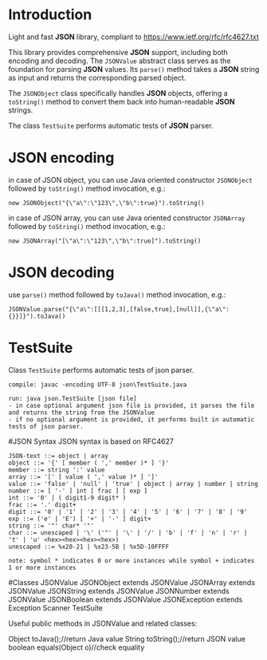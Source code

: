 # Introduction
Light and fast **JSON** library, compliant to https://www.ietf.org/rfc/rfc4627.txt

This library provides comprehensive **JSON** support, including both encoding and decoding. 
The ``JSONValue`` abstract class serves as the foundation for parsing **JSON** values. 
Its ``parse()`` method takes a **JSON** string as input and returns the corresponding parsed object. 

The ``JSONObject`` class specifically handles **JSON** objects, offering a ``toString()`` method to convert them back into human-readable **JSON** strings.

The class ``TestSuite`` performs automatic tests of **JSON** parser.

# JSON encoding
in case of JSON object, you can use Java oriented constructor ``JSONObject`` followed by ``toString()`` method invocation, e.g.:
```
new JSONObject("{\"a\":\"123\",\"b\":true}").toString()
```
in case of JSON array, you can use Java oriented constructor ``JSONArray`` followed by ``toString()`` method invocation, e.g.:
```
new JSONArray("[\"a\":\"123\",\"b\":true]").toString()
```
# JSON decoding
use ``parse()`` method followed by ``toJava()`` method invocation, e.g.:
```
JSONValue.parse("{\"a\":[[[1,2,3],[false,true],[null]],{\"a\":{}}]}").toJava()
```
# TestSuite
Class ``TestSuite`` performs automatic tests of json parser.
```
compile: javac -encoding UTF-8 json\TestSuite.java

run: java json.TestSuite [json file]
- in case optional argument json file is provided, it parses the file and returns the string from the JSONValue
- if no optional argument is provided, it performs built in automatic tests of json parser.
```

#JSON Syntax
JSON syntax is based on RFC4627
```
JSON-text ::= object | array
object ::= '{' [ member ( ',' member )* ] '}'
member ::= string ':' value
array ::= '[' [ value ( ',' value )* ] ']'
value ::= 'false' | 'null' | 'true' | object | array | number | string
number ::= [ '-' ] int [ frac ] [ exp ]
int ::= '0' | ( digit1-9 digit* )
frac ::= '.' digit+
digit ::= '0' | '1' | '2' | '3' | '4' | '5' | '6' | '7' | '8' | '9'
exp ::= ('e' | 'E') [ '+' | '-' ] digit+
string ::= '"' char* '"'
char ::= unescaped | '\' ('"' | '\' | '/' | 'b' | 'f' | 'n' | 'r' | 't' | 'u' <hex><hex><hex><hex>)
unescaped ::= %x20-21 | %x23-5B | %x5D-10FFFF

note: symbol * indicates 0 or more instances while symbol + indicates 1 or more instances
```
#Classes
JSONValue
JSONObject extends JSONValue
JSONArray extends JSONValue
JSONString extends JSONValue
JSONNumber extends JSONValue
JSONBoolean extends JSONValue
JSONException extends Exception
Scanner
TestSuite

Useful public methods in JSONValue and related classes:

Object toJava();//return Java value
String toString();//return JSON value
boolean equals(Object o)//check equality
